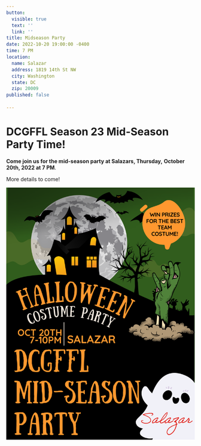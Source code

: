 ```yaml
---
button:
  visible: true
  text: ''
  link: ''
title: Midseason Party
date: 2022-10-20 19:00:00 -0400
time: 7 PM
location:
  name: Salazar
  address: 1819 14th St NW
  city: Washington
  state: DC
  zip: 20009
published: false

---
```

# DCGFFL Season 23 Mid-Season Party Time!

**Come join us for the mid-season party at Salazars, Thursday,** **October 20th, 2022 at 7 PM**.

More details to come!

![](/img/dcgffl-midseason-poster.png)